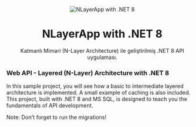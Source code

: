 <p align="center">
  <img src="https://img.shields.io/badge/NLayerApp-.NET%208-blueviolet?style=for-the-badge" alt="NLayerApp with .NET 8" />
</p>

<h1 align="center">NLayerApp with .NET 8</h1>

<p align="center">
  Katmanlı Mimari (N-Layer Architecture) ile geliştirilmiş .NET 8 API uygulaması.
</p>
<h3> Web API - Layered (N-Layer) Architecture with .NET 8 </h3>
In this sample project, you will see how a basic to intermediate layered architecture is implemented. A small example of caching is also included. This project, built with .NET 8 and MS SQL, is designed to teach you the fundamentals of API development.

Note: Don’t forget to run the migrations!
